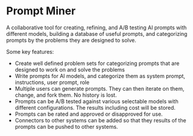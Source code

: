# Prompt Miner
A collaborative tool for creating, refining, and A/B testing AI prompts with different models, building a database of useful prompts, and categorizing prompts by the problems they are designed to solve.

Some key features:

- Create well defined problem sets for categorizing prompts that are designed to work on and solve the problems
- Write prompts for AI models, and categorize them as system prompt, instructions, user prompt, role
- Multiple users can generate prompts. They can then iterate on them, change, and fork them. No history is lost.
- Prompts can be A/B tested against various selectable models with different configurations. The results including cost will be stored.
- Prompts can be rated and approved or disapproved for use.
- Connectors to other systems can be added so that they results of the prompts can be pushed to other systems.
